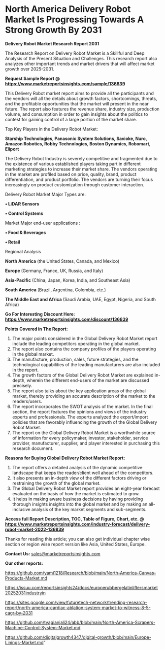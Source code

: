 # North America Delivery Robot Market Is Progressing Towards A Strong Growth By 2031

<strong>Delivery Robot Market Research Report 2031</strong>

The Research Report on Delivery Robot Market is a Skillful and Deep Analysis of the Present Situation and Challenges. This research report also analyzes other important trends and market drivers that will affect market growth over 2025-2031.

<strong>Request Sample Report @ <a href=https://www.marketreportsinsights.com/sample/136839>https://www.marketreportsinsights.com/sample/136839</a></strong>

This Delivery Robot market report aims to provide all the participants and the vendors will all the details about growth factors, shortcomings, threats, and the profitable opportunities that the market will present in the near future. The report also features the revenue share, industry size, production volume, and consumption in order to gain insights about the politics to contest for gaining control of a large portion of the market share.

Top Key Players in the Delivery Robot Market:

<strong>Starship Technologies, Panasonic System Solutions, Savioke, Nuro, Amazon Robotics, Robby Technologies, Boston Dynamics, Robomart, Eliport</strong>

The Delivery Robot Industry is severely competitive and fragmented due to the existence of various established players taking part in different marketing strategies to increase their market share. The vendors operating in the market are profiled based on price, quality, brand, product differentiation, and product portfolio. The vendors are turning their focus increasingly on product customization through customer interaction.

Delivery Robot Market Major Types are:

<strong>• LiDAR Sensors

• Control Systems</strong>

Market Major end-user applications :

<strong>• Food & Beverages

• Retail</strong>

Regional Analysis

</u><strong><b>North America</b></strong> (the United States, Canada, and Mexico)

<strong><b>Europe </b></strong>(Germany, France, UK, Russia, and Italy)

<strong><b>Asia-Pacific</b></strong> (China, Japan, Korea, India, and Southeast Asia)

<strong><b>South America</b></strong> (Brazil, Argentina, Colombia, etc.)

<strong><b>The Middle East and Africa</b></strong> (Saudi Arabia, UAE, Egypt, Nigeria, and South Africa)

<strong>Go For Interesting Discount Here: <a href=https://www.marketreportsinsights.com/discount/136839>https://www.marketreportsinsights.com/discount/136839</a></strong>

<strong>Points Covered in The Report:</strong>
<ol>
  <li>The major points considered in the Global Delivery Robot Market report include the leading competitors operating in the global market.</li>
  <li>The report also contains the company profiles of the players operating in the global market.</li>
  <li>The manufacture, production, sales, future strategies, and the technological capabilities of the leading manufacturers are also included in the report.</li>
  <li>The growth factors of the Global Delivery Robot Market are explained in-depth, wherein the different end-users of the market are discussed precisely.</li>
  <li>The report also talks about the key application areas of the global market, thereby providing an accurate description of the market to the readers/users.</li>
  <li>The report incorporates the SWOT analysis of the market. In the final section, the report features the opinions and views of the industry experts and professionals. The experts analyzed the export/import policies that are favorably influencing the growth of the Global Delivery Robot Market.</li>
  <li>The report on the Global Delivery Robot Market is a worthwhile source of information for every policymaker, investor, stakeholder, service provider, manufacturer, supplier, and player interested in purchasing this research document.</li>
</ol>
<strong>Reasons for Buying Global Delivery Robot Market Report:</strong>

<ol>
  <li>The report offers a detailed analysis of the dynamic competitive landscape that keeps the reader/client well ahead of the competitors.</li>
  <li>It also presents an in-depth view of the different factors driving or restraining the growth of the global market.</li>
  <li>The Global Delivery Robot Market report provides an eight-year forecast evaluated on the basis of how the market is estimated to grow.</li>
  <li>It helps in making aware business decisions by having providing thorough insights insights into the global market and by making an all-inclusive analysis of the key market segments and sub-segments.</li>
</ol>
<strong>Access full Report Description, TOC, Table of Figure, Chart, etc. @ <a href=https://www.marketreportsinsights.com/industry-forecast/delivery-robot-market-2022-136839>https://www.marketreportsinsights.com/industry-forecast/delivery-robot-market-2022-136839</a></strong>


Thanks for reading this article; you can also get individual chapter wise section or region wise report version like Asia, United States, Europe.

<strong>Contact Us:</strong>
sales@marketreportsinsights.com

<strong>Our other reports:</strong>

<a href=https://github.com/yami1218/Research/blob/main/North-America-Canvas-Products-Market.md>https://github.com/yami1218/Research/blob/main/North-America-Canvas-Products-Market.md</a>

<a href=https://issuu.com/reportsinsights24/docs/europerubbergelatinliftersmarket20252031industryin>https://issuu.com/reportsinsights24/docs/europerubbergelatinliftersmarket20252031industryin</a>

<a href=https://sites.google.com/view/futuretech-network/trending-research-report/north-america-cardiac-ablation-system-market-to-witness-8-5-cagr-by-2031>https://sites.google.com/view/futuretech-network/trending-research-report/north-america-cardiac-ablation-system-market-to-witness-8-5-cagr-by-2031</a>

<a href=https://github.com/tyagianjali24/abb/blob/main/North-America-Scrapers-Machine-Control-System-Market.md>https://github.com/tyagianjali24/abb/blob/main/North-America-Scrapers-Machine-Control-System-Market.md</a>

<a href=https://github.com/digitalgrowth4347/digital-growth/blob/main/Europe-Linings-Market.md>https://github.com/digitalgrowth4347/digital-growth/blob/main/Europe-Linings-Market.md</a>"
